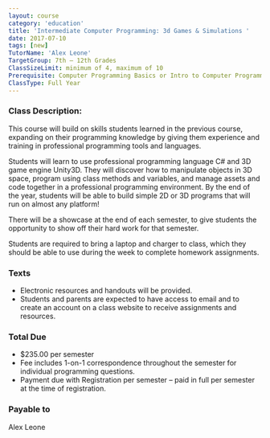 ```yaml
---
layout: course
category: 'education'
title: 'Intermediate Computer Programming: 3d Games & Simulations '
date: 2017-07-10
tags: [new]
TutorName: 'Alex Leone'
TargetGroup: 7th – 12th Grades
ClassSizeLimit: minimum of 4, maximum of 10
Prerequisite: Computer Programming Basics or Intro to Computer ProgrammingClassType: Full Year
---
```


### Class Description:
This course will build on skills students learned in the previous course, expanding on their programming knowledge by giving them experience and training in professional programming tools and languages.Students will learn to use professional programming language C# and 3D game engine Unity3D. They will discover how to manipulate objects in 3D space, program using class methods and variables, and manage assets and code together in a professional programming environment. By the end of the year, students will be able to build simple 2D or 3D programs that will run on almost any platform!There will be a showcase at the end of each semester, to give students the opportunity to show off their hard work for that semester.Students are required to bring a laptop and charger to class, which they should be able to use during the week to complete homework assignments.
### Texts
* Electronic resources and handouts will be provided.* Students and parents are expected to have access to email and to create an account on a class website to receive assignments and resources.
### Total Due
* $235.00 per semester* Fee includes 1-on-1 correspondence throughout the semester for individual programming questions.* Payment due with Registration per semester – paid in full per semester at the time of registration.
### Payable to
 Alex Leone

